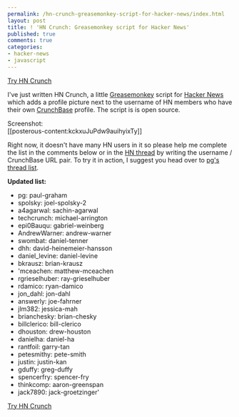 ```yaml
---
permalink: /hn-crunch-greasemonkey-script-for-hacker-news/index.html
layout: post
title: ! 'HN Crunch: Greasemonkey script for Hacker News'
published: true
comments: true
categories:
- hacker-news
- javascript
---
```

<div><a href="http://dev.syskall.com/hn/hncrunch.user.js" target="_blank">Try HN Crunch</a></div>
<p />
<p>I've just written HN Crunch, a little <a href="https://addons.mozilla.org/en-US/firefox/addon/748/">Greasemonkey</a> script for <a href="http://news.ycombinator.com">Hacker News</a> which adds a profile picture next to the username of HN members who have their own <a href="http://www.crunchbase.com/" target="_blank">CrunchBase</a> profile<a href="http://www.crunchbase.com" target="_blank"></a>. The script is is open source.</p>
<p />
<div>Screenshot:</div>
<div>[[posterous-content:kckxuJuPdw9auihyixTy]]</div>
<p />
<div>Right now, it doesn't have many HN users in it so please help me complete the list in the comments below or in the <a href="http://news.ycombinator.com/item?id=1727700">HN thread</a> by writing the username / CrunchBase URL pair. To try it in action, I suggest you head over to&nbsp;<a href="http://news.ycombinator.com/threads?id=pg">pg's thread list</a>.</div>
<p />
<div><strong>Updated list:</strong></div>
<div>
<ul>
<li>pg: paul-graham</li>
<li>spolsky: joel-spolsky-2</li>
<li>a4agarwal: sachin-agarwal</li>
<li>techcrunch: michael-arrington</li>
<li>epi0Bauqu: gabriel-weinberg</li>
<li>AndrewWarner: andrew-warner</li>
<li>swombat: daniel-tenner</li>
<li>dhh:&nbsp;david-heinemeier-hansson</li>
<li>daniel_levine: daniel-levine</li>
<li>bkrausz: brian-krausz</li>
<li>'mceachen: matthew-mceachen</li>
<li>rgrieselhuber: ray-grieselhuber</li>
<li>rdamico: ryan-damico</li>
<li>jon_dahl: jon-dahl</li>
<li>answerly: joe-fahrner</li>
<li>jlm382: jessica-mah</li>
<li>brianchesky: brian-chesky</li>
<li>billclerico: bill-clerico</li>
<li>dhouston: drew-houston</li>
<li>danielha: daniel-ha</li>
<li>rantfoil: garry-tan</li>
<li>petesmithy: pete-smith</li>
<li>justin: justin-kan</li>
<li>gduffy: greg-duffy</li>
<li>spencerfry: spencer-fry</li>
<li>thinkcomp: aaron-greenspan</li>
<li>jack7890: jack-groetzinger'</li>
</ul>
<div><a href="http://dev.syskall.com/hn/hncrunch.user.js" target="_blank">Try HN Crunch</a></div>
</div>
